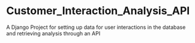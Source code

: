 # Customer_Interaction_Analysis_API
A Django Project for setting up data for user interactions in the database and retrieving analysis through an API
